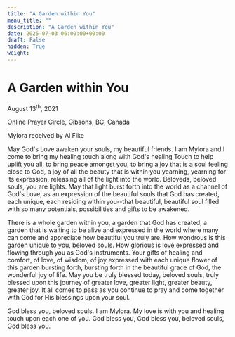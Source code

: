 ```yaml
---
title: "A Garden within You"
menu_title: ""
description: "A Garden within You"
date: 2025-07-03 06:00:00+00:00
draft: False
hidden: True
weight:
---
```

# A Garden within You

August 13<sup>th</sup>, 2021

Online Prayer Circle, Gibsons, BC, Canada

Mylora received by Al Fike

May God's Love awaken your souls, my beautiful friends. I am Mylora and I come to bring my healing touch along with God's healing Touch to help uplift you all, to bring peace amongst you, to bring a joy that is a soul feeling close to God, a joy of all the beauty that is within you yearning, yearning for its expression, releasing all of the light into the world. Beloveds, beloved souls, you are lights. May that light burst forth into the world as a channel of God's Love, as an expression of the beautiful souls that God has created, each unique, each residing within you--that beautiful, beautiful soul filled with so many potentials, possibilities and gifts to be awakened.

There is a whole garden within you, a garden that God has created, a garden that is waiting to be alive and expressed in the world where many can come and appreciate how beautiful you truly are. How wondrous is this garden unique to you, beloved souls. How glorious is love expressed and flowing through you as God's instruments. Your gifts of healing and comfort, of love, of wisdom, of joy expressed with each unique flower of this garden bursting forth, bursting forth in the beautiful grace of God, the wonderful joy of life. May you be truly blessed today, beloved souls, truly blessed upon this journey of greater love, greater light, greater beauty, greater joy. It all comes to pass as you continue to pray and come together with God for His blessings upon your soul.

God bless you, beloved souls. I am Mylora. My love is with you and healing touch upon each one of you. God bless you, God bless you, beloved souls, God bless you.
